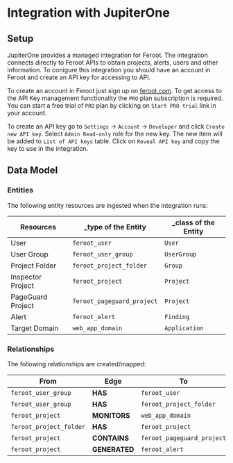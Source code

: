 # Integration with JupiterOne

## Setup

JupiterOne provides a managed integration for Feroot. The integration connects
directly to Feroot APIs to obtain projects, alerts, users and other information.
To conigure this integration you should have an account in Feroot and create an
API key for accessing to API.

To create an account in Feroot just sign up on
[feroot.com](https://www.feroot.com). To get access to the API Key management
functionality the `PRO` plan subscription is required. You can start a free
trial of `PRO` plan by clicking on `Start PRO trial` link in your account.

To create an API key go to `Settings` -> `Account` -> `Developer` and click
`Create new API key`. Select `Admin Read-only` role for the new key. The new
item will be added to `List of API keys` table. Click on `Reveal API key` and
copy the key to use in the integration.

## Data Model

### Entities

The following entity resources are ingested when the integration runs:

| Resources         | \_type of the Entity       | \_class of the Entity |
| ----------------- | -------------------------- | --------------------- |
| User              | `feroot_user`              | `User`                |
| User Group        | `feroot_user_group`        | `UserGroup`           |
| Project Folder    | `feroot_project_folder`    | `Group`               |
| Inspector Project | `feroot_project`           | `Project`             |
| PageGuard Project | `feroot_pageguard_project` | `Project`             |
| Alert             | `feroot_alert`             | `Finding`             |
| Target Domain     | `web_app_domain`           | `Application`         |

### Relationships

The following relationships are created/mapped:

| From                    | Edge          | To                         |
| ----------------------- | ------------- | -------------------------- |
| `feroot_user_group`     | **HAS**       | `feroot_user`              |
| `feroot_user_group`     | **HAS**       | `feroot_project_folder`    |
| `feroot_project`        | **MONITORS**  | `web_app_domain`           |
| `feroot_project_folder` | **HAS**       | `feroot_project`           |
| `feroot_project`        | **CONTAINS**  | `feroot_pageguard_project` |
| `feroot_project`        | **GENERATED** | `feroot_alert`             |
